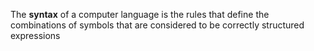 The **syntax** of a computer language is the rules that define the combinations of symbols that are considered to be correctly structured expressions